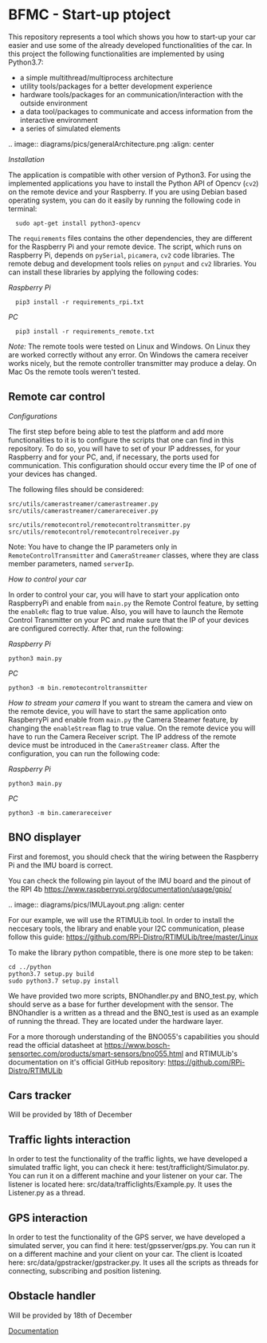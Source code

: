 # BFMC - Start-up ptoject

This repository represents a tool which shows you how to start-up your car easier and use some of the already developed functionalities of the car. In this project the following functionalities are implemented by using Python3.7:
  - a simple multithread/multiprocess architecture 
  - utility tools/packages for a better development experience
  - hardware tools/packages for an communication/interaction with the outside environment
  - a data tool/packages to communicate and access information from the interactive environment
  - a series of simulated elements

.. image:: diagrams/pics/generalArchitecture.png
    :align: center

*Installation* 

The application is compatible with other version of Python3. For using the implemented applications you have to install the Python API of Opencv (`cv2`) on the remote device and your Raspberry. If you are using Debian based operating system, you can do it easily by running the following code in terminal:

```
  sudo apt-get install python3-opencv
```

The `requirements` files contains the other dependencies, they are different for the Raspberry Pi and your remote device. The script, which runs on Raspberry Pi, depends on `pySerial`, `picamera`, `cv2` code libraries. The remote debug and development tools relies on `pynput` and `cv2` libraries. You can install these libraries by applying the following codes:
  
*Raspberry Pi*
```
  pip3 install -r requirements_rpi.txt
```

*PC*
```
  pip3 install -r requirements_remote.txt
```

*Note:*
  The remote tools were tested on Linux and Windows. On Linux they are worked correctly without any error. On Windows the camera receiver works nicely, but the remote controller transmitter may produce a delay. On Mac Os the remote tools weren't tested. 

## Remote car control

*Configurations*

The first step before being able to test the platform and add more functionalities to it is to configure the scripts that one can find in this repository. To do so, you will have to set of your IP addresses, for your Raspberry and for your PC, and, if necessary, the ports used for communication. This configuration should occur every time the IP of one of your devices has changed.

The following files should be considered:
    
  ```
  src/utils/camerastreamer/camerastreamer.py
  src/utils/camerastreamer/camerareceiver.py
  
  src/utils/remotecontrol/remotecontroltransmitter.py
  src/utils/remotecontrol/remotecontrolreceiver.py

  ```
Note: You have to change the IP parameters only in `RemoteControlTransmitter` and `CameraStreamer` classes, where they are class member parameters, named `serverIp`.

*How to control your car*

In order to control your car, you will have to start your application onto RaspberryPi and enable from `main.py` the Remote Control feature, by setting the `enableRc` flag to true value. Also, you will have to launch the Remote Control Transmitter on your PC and make sure that the IP of your devices are configured correctly. 
After that, run the following:

*Raspberry Pi*
```
python3 main.py
```

*PC*
```
python3 -m bin.remotecontroltransmitter
```


*How to stream your camera*
If you want to stream the camera and view on the remote device, you will have to start the same application onto RaspberryPi and enable from `main.py` the Camera Steamer feature, by changing the `enableStream` flag to true value. On the remote device you will have to run the Camera Receiver script. The IP address of the remote device must be introduced in the `CameraStreamer` class. After the configuration, you can run the following code: 

*Raspberry Pi*
```
python3 main.py
```

*PC*
```
python3 -m bin.camerareceiver
```

## BNO displayer

First and foremost, you should check that the wiring between the Raspberry Pi and the IMU board is correct. 

You can check the following pin layout of the IMU board and the pinout of the RPI 4b https://www.raspberrypi.org/documentation/usage/gpio/

.. image:: diagrams/pics/IMULayout.png
    :align: center

For our example, we will use the RTIMULib tool.
In order to install the neccesary tools, the library and enable your I2C communication, please follow this guide: https://github.com/RPi-Distro/RTIMULib/tree/master/Linux

To make the library python compatible, there is one more step to be taken:
```
cd ../python
python3.7 setup.py build
sudo python3.7 setup.py install
```

We have provided two more scripts, BNOhandler.py and BNO_test.py, which should serve as a base for further
development with the sensor. The BNOhandler is a written as a thread and the BNO_test is used as an example of running the thread. They are located under the hardware layer.

For a more thorough understanding of the BNO055's capabilities you should read the official
datasheet at https://www.bosch-sensortec.com/products/smart-sensors/bno055.html and
RTIMULib's documentation on it's official GitHub repository:
https://github.com/RPi-Distro/RTIMULib

## Cars tracker
Will be provided by 18th of December

## Traffic lights interaction
In order to test the functionality of the traffic lights, we have developed a simulated traffic light, you can check it here: test/trafficlight/Simulator.py. You can run it on a different machine and your listener on your car. The listener is located here: src/data/trafficlights/Example.py. It uses the Listener.py as a thread.

## GPS interaction
In order to test the functionality of the GPS server, we have developed a simulated server, you can find it here: test/gpsserver/gps.py. You can run it on a different machine and your client on your car. The client is lcoated here: src/data/gpstracker/gpstracker.py. It uses all the scripts as threads for connecting, subscribing and position listening.

## Obstacle handler
Will be provided by 18th of December

[Documentation](https://bfmcstartup.readthedocs.io/en/stable/)